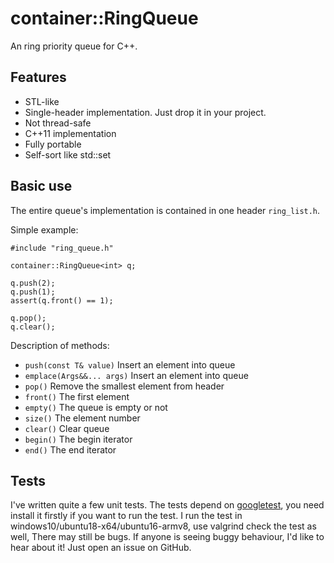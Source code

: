 # container::RingQueue
An ring priority queue for C++.

## Features
* STL-like
* Single-header implementation. Just drop it in your project.
* Not thread-safe
* C++11 implementation
* Fully portable
* Self-sort like std::set

## Basic use
The entire queue's implementation is contained in one header `ring_list.h`.

Simple example:
```
#include "ring_queue.h"

container::RingQueue<int> q;

q.push(2);
q.push(1);
assert(q.front() == 1);

q.pop();
q.clear();

```
Description of methods:
* `push(const T& value)` Insert an element into queue
* `emplace(Args&&... args)` Insert an element into queue
* `pop()` Remove the smallest element from header
* `front()` The first element
* `empty()` The queue is empty or not
* `size()` The element number
* `clear()` Clear queue
* `begin()` The begin iterator
* `end()` The end iterator

## Tests
I've written quite a few unit tests. The tests depend on [googletest](https://github.com/google/googletest), you need install it firstly if you want to run the test. I run the test in windows10/ubuntu18-x64/ubuntu16-armv8, use valgrind check the test as well, There may still be bugs. If anyone is seeing buggy behaviour, I'd like to hear about it! Just open an issue on GitHub.